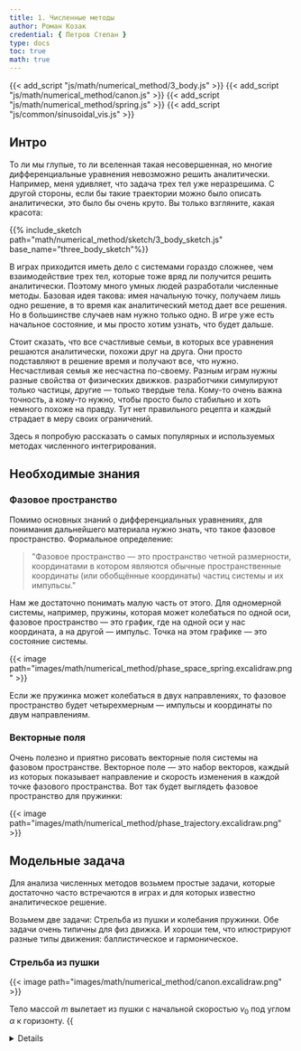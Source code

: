 ```yaml
---
title: 1. Численные методы
author: Роман Козак
credential: { Петров Степан }
type: docs
toc: true
math: true
---
```


{{< add_script "js/math/numerical_method/3_body.js" >}}
{{< add_script "js/math/numerical_method/canon.js" >}}
{{< add_script "js/math/numerical_method/spring.js" >}}
{{< add_script "js/common/sinusoidal_vis.js" >}}


## Интро

То ли мы глупые, то ли вселенная такая несовершенная, но многие дифференциальные уравнения невозможно решить аналитически. Например, меня удивляет, что задача трех тел уже неразрешима. 
С другой стороны, если бы такие траектории можно было описать аналитически, это было бы очень круто. Вы только взгляните, какая красота:

{{% include_sketch path="math/numerical_method/sketch/3_body_sketch.js" base_name="three_body_sketch"%}}

В играх приходится иметь дело с системами гораздо сложнее, чем взаимодействие трех тел, которые тоже вряд ли получится решить аналитически. Поэтому много умных людей разработали численные методы. Базовая идея такова: имея начальную точку, получаем лишь одно решение, в то время как аналитический метод дает все решения. Но в большинстве случаев нам нужно только одно. В игре уже есть начальное состояние, и мы просто хотим узнать, что будет дальше.


Стоит сказать, что все счастливые семьи, в которых все уравнения решаются аналитически, похожи друг на друга. Они просто подставляют в решение время и получают все, что нужно. Несчастливая семья же несчастна по-своему. 
Разным играм нужны разные свойства от физических движков. 
разработчики симулируют только частицы, другие — только твердые тела. Кому-то очень важна точность, а кому-то нужно, чтобы просто было стабильно и хоть немного похоже на правду. Тут нет правильного рецепта и каждый страдает в меру своих ограничений.

Здесь я попробую рассказать о самых популярных и используемых методах численного интегрирования.


## Необходимые знания

### Фазовое пространство

Помимо основных знаний о дифференциальных уравнениях, для понимания дальнейшего материала нужно знать, что такое фазовое пространство. Формальное определение:

> "Фазовое пространство — это пространство четной размерности, координатами в котором являются обычные пространственные координаты (или обобщённые координаты) частиц системы и их импульсы."



Нам же достаточно понимать малую часть от этого. Для одномерной системы, например, пружины, которая может колебаться по одной оси, фазовое пространство — это график, где на одной оси у нас координата, а на другой — импульс. Точка на этом графике — это состояние системы.

{{< image path="images/math/numerical_method/phase_space_spring.excalidraw.png" >}}

Если же пружинка может колебаться в двух направлениях, то фазовое пространство будет четырехмерным — импульсы и координаты по двум направлениям.


### Векторные поля

Очень полезно и приятно рисовать векторные поля системы на фазовом пространстве. Векторное поле — это набор векторов, каждый из которых показывает направление и скорость изменения в каждой точке фазового пространства. Вот так будет выглядеть фазовое пространство для пружинки:

{{< image  path="images/math/numerical_method/phase_trajectory.excalidraw.png" >}}


## Модельные задача

Для анализа численных методов возьмем простые задачи, которые достаточно часто встречаются в играх и для которых известно аналитическое решение.

Возьмем две задачи:
Стрельба из пушки и колебания пружинки.
Обе задачи очень типичны для физ движка. И хороши тем, что илюстрируют разные типы движения: баллистическое и гармоническое.

### Стрельба из пушки

{{< image path="images/math/numerical_method/canon.excalidraw.png" >}}

Тело массой $m$ вылетает из пушки с начальной скоростью $v_0$ под углом $\alpha$ к горизонту.
{{<details title="Аналитическое решение" closed="true" >}}
Тогда уравнение движения примет вид

$$
\begin{equation*}
\begin{split}
\ddot{x} = 0,\\\
\ddot{y} = -g,
\end{split}
\end{equation*}
$$

где $g$ - ускорение свободного падения. Перепишем уравнение в виде
$$
\begin{equation*}
\begin{split}
&\dot{x} = v_x,\\\
&\dot{v_x} = 0,\\\
&\dot{y} = v_y,\\\
&\dot{v_y} = -g.
\end{split}
\end{equation*}
$$
Если ввести вектор состояния $z$:
$$
\begin{equation*}
    z =
     \begin{bmatrix}     x \\\     v_x \\\     y \\\     v_y \\\     \end{bmatrix}
\end{equation*}
$$
и константный вектор $G$:
$$
\begin{equation*}
    G = \begin{bmatrix} 0 \\\ 0 \\\ 0\\\ -g \end{bmatrix}
\end{equation*}
$$
Тогда уравнение перепишем в виде
$$
\begin{equation*}
    \dot{z} =
    \begin{bmatrix}
        0 & 1 & 0 & 0 \\\
        0 & 0 & 0 & 0 \\\
        0 & 0 & 0 & 1 \\\
        0 & 0 & 0 & 0 \\\
    \end{bmatrix}
    \cdot z  + \begin{bmatrix} 0 \\\ 0 \\\ 0\\\ -g \end{bmatrix} = A \cdot z + G
\end{equation*}
$$
{{< /details >}}

Аналитическое решение этой задачи -- обычная баллистическая кривая.
$$
\begin{equation}
    \begin{split}
        &x(t) = v_0 t \cos(\alpha) \\\ 
        &y(t) = v_0 t \sin(\alpha) - \frac{1}{2}gt^2.
    \end{split}
\end{equation}
$$

{{< include_sketch path="math/numerical_method/sketch/analitical_canon.js" base_name="analitical_canon" >}}


### Пружинка

Пружинка с коэффициентом жесткости $k$, массой $m$ и начальным смещением $x_0$  и начальной скоростью $v_0$.

{{< image  path="images/math/numerical_method/spring.excalidraw.png" >}}
{{<details title="Аналитическое решение" closed="true" >}}
$$
\ddot{x} = -\frac{k}{m}x,\\
$$
Тогда уравнение движения примет вид
$$
\begin{equation*}
    \begin{split}
        &\dot{x} = v,\\\
        &\dot{v} = -\frac{k}{m}x.
    \end{split}
\end{equation*}
$$
Аналогично
$$
\begin{equation*}
    z =
     \begin{bmatrix}     x \\     v \\     \end{bmatrix}
\end{equation*}
$$
Тогда уравнение перепишем в виде
$$
\begin{equation*}
    \dot{z} =
    \begin{bmatrix}
        0 & 1 \\
        -\frac{k}{m} & 0 \\
    \end{bmatrix}
    \cdot z = A \cdot z
\end{equation*}
$$
{{< /details >}}

Аналитическое решение для этой задачи -- гармонические колебания.
$$
\begin{equation}
    x(t) = (x_0\cos(\omega t) + v_0\sin(\omega t)),
\end{equation}
$$

{{< include_sketch path="math/numerical_method/sketch/analitical_spring.js" base_name="analitical_spring" >}}

